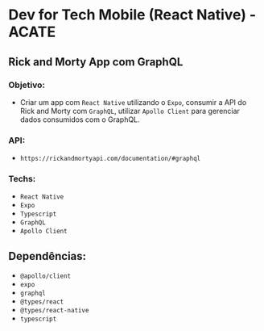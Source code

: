 # Dev for Tech Mobile (React Native) - ACATE

## Rick and Morty App com GraphQL

### Objetivo:
  - Criar um app com `React Native` utilizando o `Expo`, consumir a API do Rick
    and Morty com `GraphQL`, utilizar `Apollo Client` para gerenciar dados consumidos
    com o GraphQL.

### API:
  - `https://rickandmortyapi.com/documentation/#graphql`

### Techs:
  - `React Native`
  - `Expo`
  - `Typescript`
  - `GraphQL`
  - `Apollo Client`

## Dependências:
  - `@apollo/client`
  - `expo`
  - `graphql`
  - `@types/react`
  - `@types/react-native`
  - `typescript`